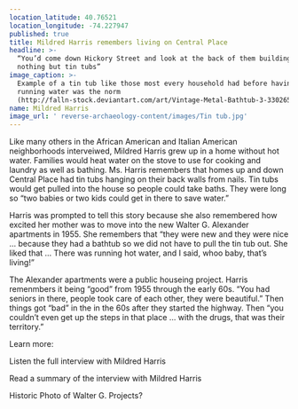 ```yaml
---
location_latitude: 40.76521
location_longitude: -74.227947
published: true
title: Mildred Harris remembers living on Central Place
headline: >-
  “You’d come down Hickory Street and look at the back of them buildings and see
  nothing but tin tubs”
image_caption: >-
  Example of a tin tub like those most every household had before having hot
  running water was the norm
  (http://falln-stock.deviantart.com/art/Vintage-Metal-Bathtub-3-33026513) 
name: Mildred Harris
image_url: ' reverse-archaeology-content/images/Tin tub.jpg'
---
```

Like many others in the African American and Italian American neighborhoods interveiwed, Mildred Harris grew up in a home without hot water. Families would heat water on the stove to use for cooking and laundry as well as bathing. Ms. Harris remembers that homes up and down Central Place had tin tubs hanging on their back walls from nails. Tin tubs would get pulled into the house so people could take baths. They were long so “two babies or two kids could get in there to save water.” 

Harris was prompted to tell this story because she also remembered how excited her mother was to move into the new Walter G. Alexander apartments in 1955. She remembers that “they were new and they were nice … because they had a bathtub so we did not have to pull the tin tub out. She liked that … There was running hot water, and I said, whoo baby, that’s living!”

The Alexander apartments were a public houseing project. Harris remenmbers it being “good” from 1955 through  the early 60s. “You had seniors in there, people took care of each other, they were beautiful.” Then things got “bad” in the in the 60s after they started the highway. Then “you couldn’t even get up the steps in that place … with the drugs, that was their territory.”  

Learn more:  

Listen the full interview with Mildred Harris  

Read a summary of the interview with Mildred Harris  

Historic Photo of Walter G. Projects?
